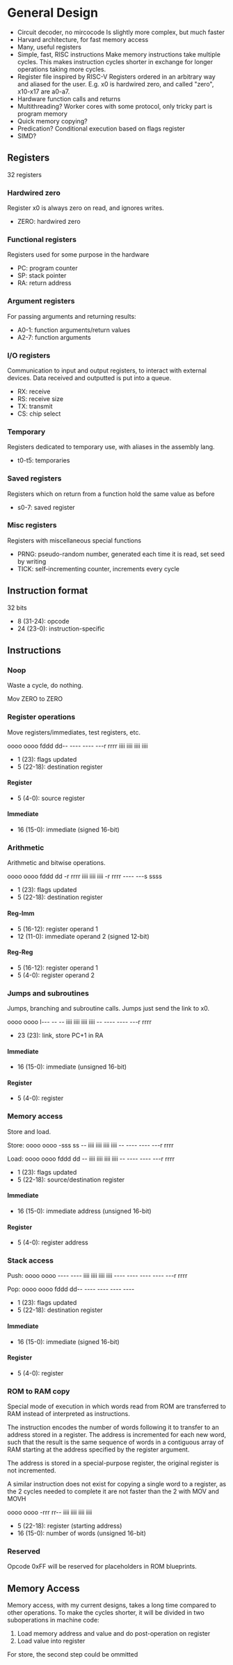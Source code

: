 # General Design

- Circuit decoder, no mircocode
    Is slightly more complex, but much faster
- Harvard architecture, for fast memory access
- Many, useful registers
- Simple, fast, RISC instructions
    Make memory instructions take multiple cycles. This makes instruction cycles shorter in exchange for longer operations taking more cycles.
- Register file inspired by RISC-V
    Registers ordered in an arbitrary way and aliased for the user. E.g. x0 is hardwired zero, and called "zero", x10-x17 are a0-a7.
- Hardware function calls and returns
- Multithreading?
    Worker cores with some protocol, only tricky part is program memory
- Quick memory copying?
- Predication?
    Conditional execution based on flags register
- SIMD?

## Registers
32 registers

### Hardwired zero
Register x0 is always zero on read, and ignores writes.
- ZERO: hardwired zero

### Functional registers
Registers used for some purpose in the hardware
- PC: program counter
- SP: stack pointer
- RA: return address

### Argument registers
For passing arguments and returning results:
- A0-1: function arguments/return values
- A2-7: function arguments

### I/O registers
Communication to input and output registers, to interact with external devices.
Data received and outputted is put into a queue.

- RX: receive
- RS: receive size
- TX: transmit
- CS: chip select

### Temporary
Registers dedicated to temporary use, with aliases in the assembly lang.
- t0-t5: temporaries

### Saved registers
Registers which on return from a function hold the same value as before
- s0-7: saved register

### Misc registers
Registers with miscellaneous special functions
- PRNG: pseudo-random number, generated each time it is read, set seed by writing
- TICK: self-incrementing counter, increments every cycle

## Instruction format
32 bits
- 8 (31-24): opcode
- 24 (23-0): instruction-specific

## Instructions

### Noop

Waste a cycle, do nothing.

Mov ZERO to ZERO

### Register operations
Move registers/immediates, test registers, etc.

oooo oooo fddd dd--
                    ---- ---- ---r rrrr
                    iiii iiii iiii iiii

- 1 (23): flags updated
- 5 (22-18): destination register

#### Register
- 5 (4-0): source register

#### Immediate
- 16 (15-0): immediate (signed 16-bit)

### Arithmetic
Arithmetic and bitwise operations.

oooo oooo fddd dd
                 -r rrrr iiii iiii iiii
                 -r rrrr ---- ---s ssss

- 1 (23): flags updated
- 5 (22-18): destination register

#### Reg-Imm
- 5 (16-12): register operand 1
- 12 (11-0): immediate operand 2 (signed 12-bit)

#### Reg-Reg
- 5 (16-12): register operand 1
- 5 (4-0): register operand 2

### Jumps and subroutines
Jumps, branching and subroutine calls. Jumps just send the link to x0.

oooo oooo l--- --
                 -- iiii iiii iiii iiii
                 -- ---- ---- ---r rrrr

- 23 (23): link, store PC+1 in RA

#### Immediate
- 16 (15-0): immediate (unsigned 16-bit)

#### Register
- 5 (4-0): register

### Memory access
Store and load.

Store:
oooo oooo -sss ss
                 -- iiii iiii iiii iiii
                 -- ---- ---- ---r rrrr

Load:
oooo oooo fddd dd
                 -- iiii iiii iiii iiii
                 -- ---- ---- ---r rrrr

- 1 (23): flags updated
- 5 (22-18): source/destination register

#### Immediate
- 16 (15-0): immediate address (unsigned 16-bit)

#### Register
- 5 (4-0): register address

### Stack access

Push:
oooo oooo
          ---- ---- iiii iiii iiii iiii
          ---- ---- ---- ---- ---r rrrr

Pop:
oooo oooo fddd dd-- ---- ---- ---- ----

- 1 (23): flags updated
- 5 (22-18): destination register

#### Immediate
- 16 (15-0): immediate (signed 16-bit)

#### Register
- 5 (4-0): register

### ROM to RAM copy

Special mode of execution in which words read from ROM are transferred to RAM instead of interpreted as instructions.

The instruction encodes the number of words following it to transfer to an address stored in a register. The address is incremented for each new word, such that the result is the same sequence of words in a contiguous array of RAM starting at the address specified by the register argument.

The address is stored in a special-purpose register, the original register is not incremented.

A similar instruction does not exist for copying a single word to a register, as the 2 cycles needed to complete it are not faster than the 2 with MOV and MOVH

oooo oooo -rrr rr-- iiii iiii iiii iiii

- 5 (22-18): register (starting address)
- 16 (15-0): number of words (unsigned 16-bit)

### Reserved
Opcode 0xFF will be reserved for placeholders in ROM blueprints.

## Memory Access
Memory access, with my current designs, takes a long time compared to other operations. To make the cycles shorter, it will be divided in two suboperations in machine code:

1. Load memory address and value and do post-operation on register
2. Load value into register

For store, the second step could be ommitted
